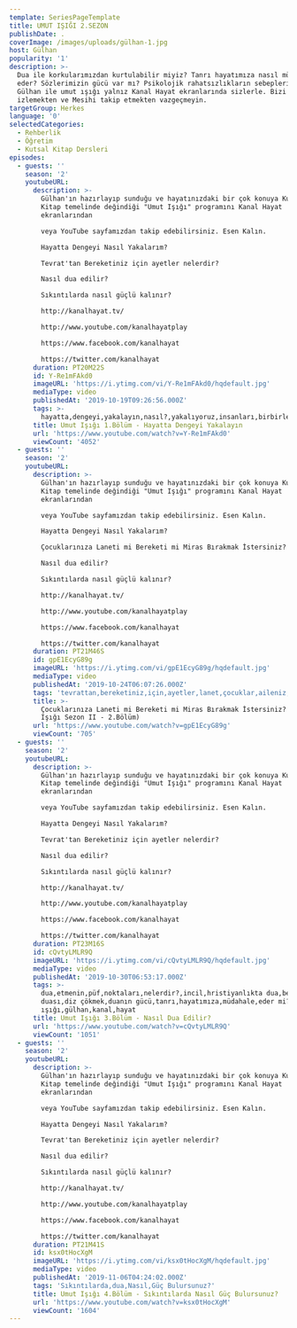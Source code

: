 ```yaml
---
template: SeriesPageTemplate
title: UMUT IŞIĞI 2.SEZON
publishDate: .
coverImage: /images/uploads/gülhan-1.jpg
host: Gülhan
popularity: '1'
description: >-
  Dua ile korkularımızdan kurtulabilir miyiz? Tanrı hayatımıza nasıl müdahale
  eder? Sözlerimizin gücü var mı? Psikolojik rahatsızlıkların sebepleri neler?
  Gülhan ile umut ışığı yalnız Kanal Hayat ekranlarında sizlerle. Bizi
  izlemekten ve Mesihi takip etmekten vazgeçmeyin.
targetGroup: Herkes
language: '0'
selectedCategories:
  - Rehberlik
  - Öğretim
  - Kutsal Kitap Dersleri
episodes:
  - guests: ''
    season: '2'
    youtubeURL:
      description: >-
        Gülhan'ın hazırlayıp sunduğu ve hayatınızdaki bir çok konuya Kutsal
        Kitap temelinde değindiği "Umut Işığı" programını Kanal Hayat
        ekranlarından 

        veya YouTube sayfamızdan takip edebilirsiniz. Esen Kalın.

        Hayatta Dengeyi Nasıl Yakalarım?

        Tevrat'tan Bereketiniz için ayetler nelerdir?

        Nasıl dua edilir?

        Sıkıntılarda nasıl güçlü kalınır?

        http://kanalhayat.tv/

        http://www.youtube.com/kanalhayatplay

        https://www.facebook.com/kanalhayat

        https://twitter.com/kanalhayat
      duration: PT20M22S
      id: Y-Re1mFAkd0
      imageURL: 'https://i.ytimg.com/vi/Y-Re1mFAkd0/hqdefault.jpg'
      mediaType: video
      publishedAt: '2019-10-19T09:26:56.000Z'
      tags: >-
        hayatta,dengeyi,yakalayın,nasıl?,yakalıyoruz,insanları,birbirleriyle,kıyaslıyor,musunuz?
      title: Umut Işığı 1.Bölüm - Hayatta Dengeyi Yakalayın
      url: 'https://www.youtube.com/watch?v=Y-Re1mFAkd0'
      viewCount: '4052'
  - guests: ''
    season: '2'
    youtubeURL:
      description: >-
        Gülhan'ın hazırlayıp sunduğu ve hayatınızdaki bir çok konuya Kutsal
        Kitap temelinde değindiği "Umut Işığı" programını Kanal Hayat
        ekranlarından 

        veya YouTube sayfamızdan takip edebilirsiniz. Esen Kalın.

        Hayatta Dengeyi Nasıl Yakalarım?

        Çocuklarınıza Laneti mi Bereketi mi Miras Bırakmak İstersiniz? 

        Nasıl dua edilir?

        Sıkıntılarda nasıl güçlü kalınır?

        http://kanalhayat.tv/

        http://www.youtube.com/kanalhayatplay

        https://www.facebook.com/kanalhayat

        https://twitter.com/kanalhayat
      duration: PT21M46S
      id: gpE1EcyG89g
      imageURL: 'https://i.ytimg.com/vi/gpE1EcyG89g/hqdefault.jpg'
      mediaType: video
      publishedAt: '2019-10-24T06:07:26.000Z'
      tags: 'tevrattan,bereketiniz,için,ayetler,lanet,çocuklar,aileniz,soy,gen,zebur'
      title: >-
        Çocuklarınıza Laneti mi Bereketi mi Miras Bırakmak İstersiniz? (Umut
        Işığı Sezon II - 2.Bölüm)
      url: 'https://www.youtube.com/watch?v=gpE1EcyG89g'
      viewCount: '705'
  - guests: ''
    season: '2'
    youtubeURL:
      description: >-
        Gülhan'ın hazırlayıp sunduğu ve hayatınızdaki bir çok konuya Kutsal
        Kitap temelinde değindiği "Umut Işığı" programını Kanal Hayat
        ekranlarından 

        veya YouTube sayfamızdan takip edebilirsiniz. Esen Kalın.

        Hayatta Dengeyi Nasıl Yakalarım?

        Tevrat'tan Bereketiniz için ayetler nelerdir?

        Nasıl dua edilir?

        Sıkıntılarda nasıl güçlü kalınır?

        http://kanalhayat.tv/

        http://www.youtube.com/kanalhayatplay

        https://www.facebook.com/kanalhayat

        https://twitter.com/kanalhayat
      duration: PT23M16S
      id: cQvtyLMLR9Q
      imageURL: 'https://i.ytimg.com/vi/cQvtyLMLR9Q/hqdefault.jpg'
      mediaType: video
      publishedAt: '2019-10-30T06:53:17.000Z'
      tags: >-
        dua,etmenin,püf,noktaları,nelerdir?,incil,hristiyanlıkta dua,bereket
        duası,diz çökmek,duanın gücü,tanrı,hayatımıza,müdahale,eder mi?,umut
        ışığı,gülhan,kanal,hayat
      title: Umut Işığı 3.Bölüm - Nasıl Dua Edilir?
      url: 'https://www.youtube.com/watch?v=cQvtyLMLR9Q'
      viewCount: '1051'
  - guests: ''
    season: '2'
    youtubeURL:
      description: >-
        Gülhan'ın hazırlayıp sunduğu ve hayatınızdaki bir çok konuya Kutsal
        Kitap temelinde değindiği "Umut Işığı" programını Kanal Hayat
        ekranlarından 

        veya YouTube sayfamızdan takip edebilirsiniz. Esen Kalın.

        Hayatta Dengeyi Nasıl Yakalarım?

        Tevrat'tan Bereketiniz için ayetler nelerdir?

        Nasıl dua edilir?

        Sıkıntılarda nasıl güçlü kalınır?

        http://kanalhayat.tv/

        http://www.youtube.com/kanalhayatplay

        https://www.facebook.com/kanalhayat

        https://twitter.com/kanalhayat
      duration: PT21M41S
      id: ksx0tHocXgM
      imageURL: 'https://i.ytimg.com/vi/ksx0tHocXgM/hqdefault.jpg'
      mediaType: video
      publishedAt: '2019-11-06T04:24:02.000Z'
      tags: 'Sıkıntılarda,dua,Nasıl,Güç Bulursunuz?'
      title: Umut Işığı 4.Bölüm - Sıkıntılarda Nasıl Güç Bulursunuz?
      url: 'https://www.youtube.com/watch?v=ksx0tHocXgM'
      viewCount: '1604'
---
```


